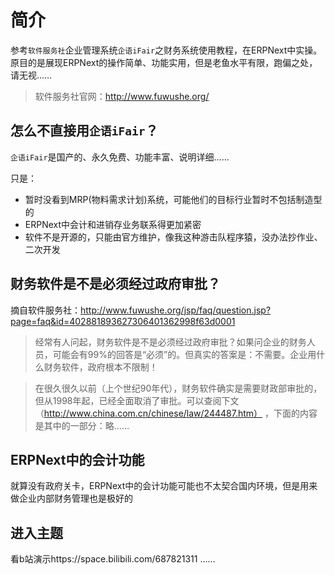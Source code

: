 # 简介
参考`软件服务社`企业管理系统`企语iFair`之财务系统使用教程，在ERPNext中实操。
原目的是展现ERPNext的操作简单、功能实用，但是老鱼水平有限，跑偏之处，请无视……

>软件服务社官网：http://www.fuwushe.org/

## 怎么不直接用`企语iFair`？
`企语iFair`是国产的、永久免费、功能丰富、说明详细……

只是：
+ 暂时没看到MRP(物料需求计划)系统，可能他们的目标行业暂时不包括制造型的
+ ERPNext中会计和进销存业务联系得更加紧密
+ 软件不是开源的，只能由官方维护，像我这种游击队程序猿，没办法抄作业、二次开发

## 财务软件是不是必须经过政府审批？
摘自软件服务社：http://www.fuwushe.org/jsp/faq/question.jsp?page=faq&id=402881893627306401362998f63d0001
>经常有人问起，财务软件是不是必须经过政府审批？如果问企业的财务人员，可能会有99%的回答是“必须”的。但真实的答案是：不需要。企业用什么财务软件，政府根本不限制！

>在很久很久以前（上个世纪90年代），财务软件确实是需要财政部审批的，但从1998年起，已经全面取消了审批。可以查阅下文（http://www.china.com.cn/chinese/law/244487.htm） ，下面的内容是其中的一部分：略……

## ERPNext中的会计功能
就算没有政府关卡，ERPNext中的会计功能可能也不太契合国内环境，但是用来做企业内部财务管理也是极好的

## 进入主题
看b站演示https://space.bilibili.com/687821311 ……